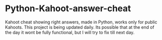 # Python-Kahoot-answer-cheat
Kahoot cheat showing right answers, made in Python, works only for public Kahoots.
This project is being updated daily. Its possible that at the end of the day it wont be fully functional, but I will try to fix till next day. 
